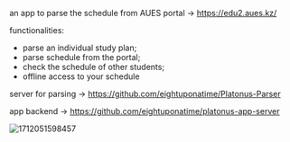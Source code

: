 an app to parse the schedule from AUES portal -> https://edu2.aues.kz/

functionalities:
  - parse an individual study plan;
  - parse schedule from the portal;
  - check the schedule of other students;
  - offline access to your schedule

server for parsing -> https://github.com/eightuponatime/Platonus-Parser

app backend -> https://github.com/eightuponatime/platonus-app-server

![1712051598457](https://github.com/eightuponatime/platonus-app/assets/24587161/b44f4b3c-1a7c-4850-84d2-03d031bf3e28)
